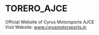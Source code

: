 # TORERO_AJCE  
Official Website of Cyrus Motorsports AJCE  
Visit Website: www.cyrusmotorsports.in
